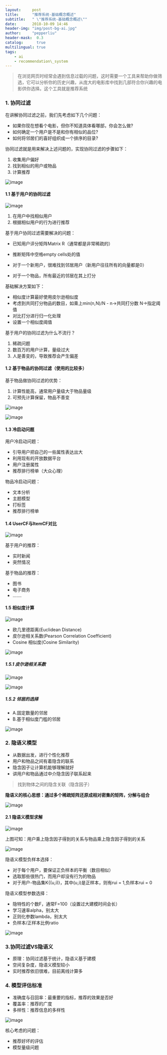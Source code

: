 ```yaml
---
layout:     post
title:      "推荐系统-基础概念概述"
subtitle:   " \"推荐系统-基础概念概述\""
date:       2018-10-09 14:46
header-img: "img/post-bg-ai.jpg" 
author:     "pepperliu"
header-mask:  0.3
catalog:      true
multilingual: true
tags:
    - ai
    - recommendation\_system
---
```


> 在浏览网页时经常会遇到信息过载的问题，这时需要一个工具来帮助你做筛选，它可以分析你的历史兴趣，从庞大的电影库中找到几部符合你兴趣的电影供你选择。这个工具就是推荐系统

### 1. 协同过滤

在讲解协同过滤之前，我们先考虑如下几个问题：

- 如果你现在想看个电影，但你不知道具体看哪部，你会怎么做?
- 如何确定一个用户是不是和你有相似的品位?
- 如何将邻居们的喜好组织成一个排序的目录?

协同过滤就是用来解决上述问题的，实现协同过滤的步骤如下：

1. 收集用户偏好
2. 找到相似的用户或物品
3. 计算推荐

![image](https://blog.lpc-win32.com/img/2018-10-09/01.png)

#### 1.1 基于用户的协同过滤

![image](https://blog.lpc-win32.com/img/2018-10-09/02.png)

1. 在用户中找相似用户
2. 根据相似用户的行为进行推荐

基于用户协同过滤需要解决的问题：

- 已知用户评分矩阵Matrix R（通常都是非常稀疏的）
- 推断矩阵中空格empty cells处的值

- 对于一个新用户，很难找到邻居用户（新用户往往所有的向量都是0）
- 对于一个物品，所有最近的邻居在其上打分

基础解决方案如下：

- 相似度计算最好使用皮尔逊相似度
- 考虑到共同打分物品的数目，如乘上min(n,N)/N - n->共同打分数 N->指定阈值
- 对比打分进行归一化处理
- 设置一个相似度阈值

基于用户的协同过滤为什么不流行？

1. 稀疏问题
2. 数百万的用户计算，量级过大
3. 人是善变的，导致推荐会产生偏差

#### 1.2 基于物品的协同过滤（使用的比较多）

基于物品做协同过滤的优势：

1. 计算性能高，通常用户量级大于物品量级
2. 可预先计算保留，物品不善变

![image](https://blog.lpc-win32.com/img/2018-10-09/03.png)

![image](https://blog.lpc-win32.com/img/2018-10-09/04.png)

#### 1.3 冷启动问题

用户冷启动问题：

- 引导用户把自己的一些属性表达出大
- 利用现有的开放数据平台
- 用户注册属性
- 推荐排行榜单（大众心理）

物品冷启动问题：

- 文本分析
- 主题模型
- 打标签
- 推荐排行榜单

#### 1.4 UserCF与ItemCF对比

![image](https://blog.lpc-win32.com/img/2018-10-09/05.png)

基于用户的推荐：

- 实时新闻
- 突然情况

基于物品的推荐：

- 图书
- 电子商务
- .......

#### 1.5 相似度计算

![image](https://blog.lpc-win32.com/img/2018-10-09/11.png)

- 欧几里德距离(Euclidean Distance)
- 皮尔逊相关系数(Pearson Correlation Coefficient)
- Cosine 相似度(Cosine Similarity)

![image](https://blog.lpc-win32.com/img/2018-10-09/12.png)

##### 1.5.1 皮尔逊相关系数

![image](https://blog.lpc-win32.com/img/2018-10-09/13.png)

![image](https://blog.lpc-win32.com/img/2018-10-09/14.png)

##### 1.5.2 邻居的选择

- A.固定数量的邻居
- B.基于相似度门槛的邻居

![image](https://blog.lpc-win32.com/img/2018-10-09/15.png)

### 2. 隐语义模型

- 从数据出发，进行个性化推荐
- 用户和物品之间有着隐含的联系
- 隐含因子让计算机能够理解就好
- 讲用户和物品通过中介隐含因子联系起来

> 找到物体之间的隐含关联（隐含因子）

**隐语义的核心思想：通过多个稀疏矩阵还原成相对密集的矩阵，分解与组合**

![image](https://blog.lpc-win32.com/img/2018-10-09/06.png)

#### 2.1 隐语义模型求解

![image](https://blog.lpc-win32.com/img/2018-10-09/07.png)

上图可知：用户乘上隐含因子得到的关系与物品乘上隐含因子得到的关系

![image](https://blog.lpc-win32.com/img/2018-10-09/08.png)

隐语义模型负样本选择：

- 对于每个用户，要保证正负样本的平衡（数目相似）
- 选取那些很热门，而用户却没有行为的物品
- 对于用户-物品集K{(u,i)}，其中(u,i)是正样本，则有rui \= 1,负样本rui \= 0

隐语义模型参数选择：

- 隐特性的个数F，通常F=100（设置过大建模时间会长）
- 学习速率alpha，别太大
- 正则化参数lambda，别太大
- 负样本/正样本比例ratio

![image](https://blog.lpc-win32.com/img/2018-10-09/09.png)

### 3.协同过滤VS隐语义

- 原理：协同过滤基于统计，隐语义基于建模
- 空间复杂度，隐语义模型较小
- 实时推荐依旧很难，目前离线计算多

### 4. 模型评估标准

- 准确度与召回率：最重要的指标，推荐的效果是否好
- 覆盖率：推荐的广度
- 多样性：推荐信息的多样性

![image](https://blog.lpc-win32.com/img/2018-10-09/10.png)

核心考虑的问题：

- 推荐好坏的评估
- 模型量级问题
